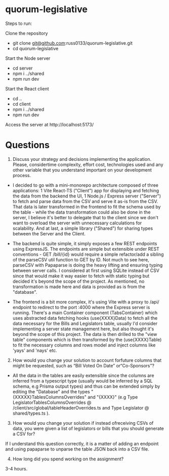 # quorum-legislative

Steps to run:

Clone the repository

- git clone git@github.com:russ0133/quorum-legislative.git
- cd quorum-legislative

Start the Node server

- cd server
- npm i ../shared
- npm run dev

Start the React client

- cd ..
- cd client
- npm i ../shared
- npm run dev

Access the server at http://localhost:5173/

# Questions

1. Discuss your strategy and decisions implementing the application. Please, considertime
   complexity, effort cost, technologies used and any other variable that you understand
   important on your development process.

- I decided to go with a mini-monorepo architecture composed of three applications: 1 Vite React-TS ("Client") app for displaying and fetching the data from the backend the UI, 1 Node.js / Express server ("Server") to fetch and parse data from the CSV and serve it as-is from the CSV. That data is later transformed in the frontend to fit the schema used by the table - while the data transformation could also be done in the server, I believe it's better to delegate that to the client since we don't want to overload the server with unnecessary calculations for scalability. And at last, a simple library ("Shared") for sharing types between the Server and the Client.

- The backend is quite simple, it simply exposes a few REST endpoints using ExpressJS. The endpoints are simple but extensible under REST conventions - GET /bill/{id} would require a simple refactor/add a sibling of the parseCSV util function to GET by ID. Not much to see here, parseCSV with Papaparse is doing the heavy lifting and ensuring typing between server calls. I considered at first using SQLite instead of CSV since that would make it way easier to fetch with static typing but decided it's beyond the scope of the project. As mentioned, no transformation is made here and data is provided as is from the "database".

- The frontend is a bit more complex, it's using Vite with a proxy to /api/ endpoint to redirect to the port :4000 where the Express server is running. There's a main Container component (TabsContainer) which uses abstracted data fetching hooks (use{XXXX}Data) to fetch all the data necessary for the Bills and Legislators table, usually I'd consider implementing a server state management here, but also thought it's beyond the scope of this project. The data is then drilled to the "view table" components which is then transformed by the (use{XXXX}Table) to fit the necessary columns and rows model and inject columns like 'yays' and 'nays' etc.

2. How would you change your solution to account forfuture columns that might be
   requested, such as “Bill Voted On Date” or“Co-Sponsors”?

- All the data in the tables are easily extensible since the columns are inferred from a typescript type (usually would be inferred by a SQL schema, e.g Prisma output types) and thus can be extended simply by editing the "Database" and the types "{XXXXX}TablesColumnsOverrides" and "{XXXX}" (e.g Type LegislatorTablesColumnsOverrides @ /client/src/global/tableHeaderOverrides.ts and Type Legislator @ shared/types.ts ).

3. How would you change your solution if instead ofreceiving CSVs of data, you were given a
   list of legislators or bills that you should generate a CSV for?

If I understand this question correctly, it is a matter of adding an endpoint and using papaparse to unparse the table JSON back into a CSV file.

4.  How long did you spend working on the assignment?

3-4 hours.

